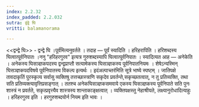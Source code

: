 ```yaml
---
index: 2.2.32
index_padded: 2.2.032
sutra: द्वंद्वे घि
vritti: balamanorama

---
```

<<द्वन्द्वे घि>> - द्वन्द्वे घि ।पूर्व॑मित्यनुवर्तते । तदाह — पूर्वं स्यादिति । हरिहरापिति । हरिशब्दस्य घित्वात्पूर्वनिपातः ।ननु "हरिहरगुरव" इत्यत्र गुरुशब्दस्यापि घित्वात्पूर्वनिपातः । स्यादित्यत आह — अनेकेति । अनेकस्य घिसञ्ज्ञकपदस्य द्वन्द्वप्राप्तौ सत्यामेकस्य घिसञ्ज्ञकस्य पूर्वनिपातनियमः । शेषेऽन्यस्मिन् घिसञ्ज्ञकपदविषये पूर्वनिपातस्य विकल्प इत्यर्थः । इदंअल्पाच्तर॑मिति सूत्रे भाष्ये स्पष्टम् । जातिपक्षे तावदाकृतिं पुरस्कृत्य सर्वासु व्यक्तिषु तत्तच्छास्त्राणि सकृदेव प्रवर्तन्ते,सकृच्छतत्वात्, न तु प्रतिव्यक्ति, तथा सति प्रतिव्यक्त्यावृत्तिप्रसङ्गात् । ततश्च अनेकघिसञ्ज्ञकसमवाये एकस्य घिसञ्ज्ञकस्य पूर्वनिपाते सति पुनः शास्त्रं न प्रवर्तते, सकृत्प्रवृत्त्यैव शास्त्रस्य शान्ताकाङ्क्षत्वात् । व्यक्तिपक्षस्तु नेहाश्रीयते, लक्ष्यानुरोधादित्याहुः । हरिहरगुरव इति । हरगुरुशब्दयोर्न नियम इति भावः । 